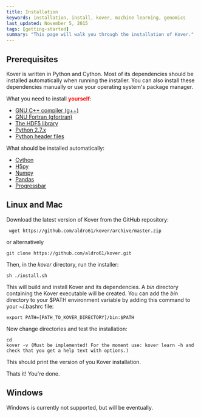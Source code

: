 ```yaml
---
title: Installation
keywords: installation, install, kover, machine learning, genomics
last_updated: November 5, 2015
tags: [getting-started]
summary: "This page will walk you through the installation of Kover."
---
```


## Prerequisites
 
Kover is written in Python and Cython. Most of its dependencies should be installed automatically when 
running the installer. You can also install these dependencies manually or use your operating system's package manager.

What you need to install **<span style="color:red">yourself</span>**:

* [GNU C++ compiler (g++)](https://gcc.gnu.org/)
* [GNU Fortran (gfortran)](https://gcc.gnu.org/wiki/GFortran)
* [The HDF5 library](https://www.hdfgroup.org/HDF5/release/obtain5.html)
* [Python 2.7.x](https://www.python.org/download/releases/2.7/)
* [Python header files](https://docs.python.org/2/c-api/intro.html)

What should be installed automatically:

* [Cython](http://docs.cython.org/src/quickstart/install.html)
* [H5py](http://docs.h5py.org/en/latest/build.html)
* [Numpy](http://docs.scipy.org/doc/numpy/user/install.html)
* [Pandas](http://pandas.pydata.org/pandas-docs/stable/install.html#installing-pandas)
* [Progressbar](https://pypi.python.org/pypi/progressbar)

## Linux and Mac

Download the latest version of Kover from the GitHub repository:

```
 wget https://github.com/aldro61/kover/archive/master.zip
```

or alternatively

```
git clone https://github.com/aldro61/kover.git
```

Then, in the *kover* directory, run the installer:

```
sh ./install.sh
```

This will build and install Kover and its dependencies. A *bin* directory containing the Kover executable will be created.
You can add the *bin* directory to your $PATH environment variable by adding this command to your ~/.bashrc file:

```
export PATH=[PATH_TO_KOVER_DIRECTORY]/bin:$PATH
```

Now change directories and test the installation:

```
cd
kover -v (Must be implemented! For the moment use: kover learn -h and check that you get a help text with options.)
```

This should print the version of you Kover installation.

Thats it! You're done.

## Windows

Windows is currently not supported, but will be eventually.
